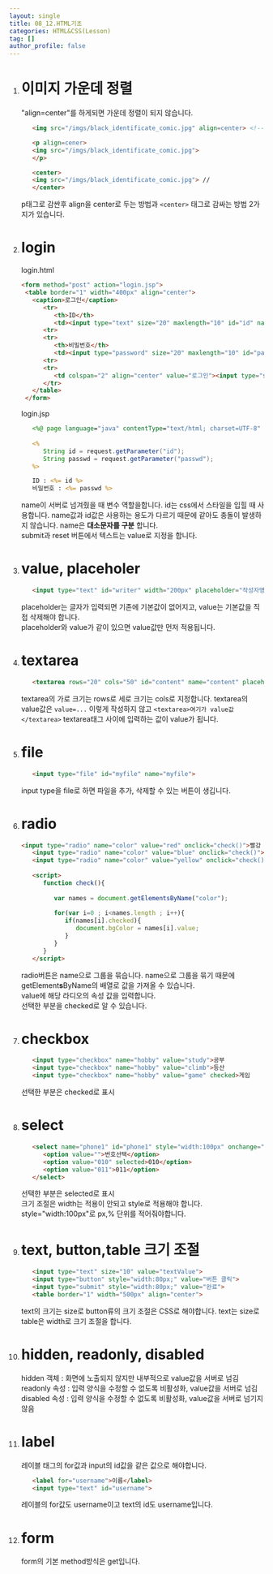 ```yaml
---
layout: single
title: 08_12.HTML기초
categories: HTML&CSS(Lesson)
tag: []
author_profile: false
---
```


1. # 이미지 가운데 정렬
   "align=center"를 하게되면 가운데 정렬이 되지 않습니다.   
   ```html
      <img src="/imgs/black_identificate_comic.jpg" align=center> <!-- 가운데 정렬 안됨 -->

      <p align=cener>
      <img src="/imgs/black_identificate_comic.jpg"> 
      </p>

      <center>
      <img src="/imgs/black_identificate_comic.jpg"> //
      </center>
   ```   
   p태그로 감싼후 align을 center로 두는 방법과 `<center>` 태그로 감싸는 방법 2가지가 있습니다.   

1. # login
   login.html   
   ```html
   <form method="post" action="login.jsp">	
	<table border="1" width="400px" align="center">
      <caption>로그인</caption>
         <tr>
            <th>ID</th>
            <td><input type="text" size="20" maxlength="10" id="id" name="id" autofocus></td>
         <tr>
         <tr>
            <th>비밀번호</th>
            <td><input type="password" size="20" maxlength="10" id="passwd" name="passwd" autofocus></td>
         <tr>
         <tr>
            <td colspan="2" align="center" value="로그인"><input type="submit" value="취소">&nbsp;&nbsp;<input type="reset"></td>
         </tr>
      </table>	
	</form>
   ```   

   login.jsp   
   ```jsp
      <%@ page language="java" contentType="text/html; charset=UTF-8" pageEncoding="UTF-8"%>
    
      <%
         String id = request.getParameter("id");
         String passwd = request.getParameter("passwd");
      %>

      ID : <%= id %>
      비밀번호 : <%= passwd %>
   ```
   name이 서버로 넘겨줬을 때 변수 역할을합니다. id는 css에서 스타일을 입힐 때 사용합니다. name값과 id값은 사용하는 용도가 다르기 때문에 같아도 충돌이 발생하지 않습니다. name은 __대소문자를 구분__ 합니다.    
   submit과 reset 버튼에서 텍스트는 value로 지정을 합니다.   

1. # value, placeholer
   ```html
      <input type="text" id="writer" width="200px" placeholder="작성자명 입력" value="홍길동">
   ```   
   placeholder는 글자가 입력되면 기존에 기본값이 없어지고, value는 기본값을 직접 삭제해야 합니다.   
   placeholder와 value가 같이 있으면 value값만 먼저 적용됩니다.   

1. # textarea
   ```html
      <textarea rows="20" cols="50" id="content" name="content" placeholder="200자 이내로 입력">초기값</textarea>
   ```   
   textarea의 가로 크기는 rows로 세로 크기는 cols로 지정합니다. textarea의 value값은 `value=...` 이렇게 작성하지 않고 `<textarea>여기가 value값</textarea>` textarea태그 사이에 입력하는 값이 value가 됩니다.   

1. # file   
   ```html
      <input type="file" id="myfile" name="myfile">
   ```   
   input type을 file로 하면 파일을 추가, 삭제할 수 있는 버튼이 생깁니다.   

1. # radio 
   ```html
   <input type="radio" name="color" value="red" onclick="check()">빨강
      <input type="radio" name="color" value="blue" onclick="check()">파랑
      <input type="radio" name="color" value="yellow" onclick="check()">노랑
      
      <script>
         function check(){
         
            var names = document.getElementsByName("color");
            
            for(var i=0 ; i<names.length ; i++){
               if(names[i].checked){
                  document.bgColor = names[i].value;
               }
            }
         }
      </script>
   ```   
   radio버튼은 name으로 그룹을 묶습니다. name으로 그룹을 묶기 때문에 getElement<span style="font-weight:bold">s</span>ByName의 배열로 값을 가져올 수 있습니다.    
   value에 해당 라디오의 속성 값을 입력합니다.   
   선택한 부분을 checked로 알 수 있습니다.   

1. # checkbox
   ```html
      <input type="checkbox" name="hobby" value="study">공부
      <input type="checkbox" name="hobby" value="climb">등산
      <input type="checkbox" name="hobby" value="game" checked>게임
   ```   
   선택한 부분은 checked로 표시   

1. # select
   ```html
      <select name="phone1" id="phone1" style="width:100px" onchange="phoneChange()">
         <option value="">번호선택</option>
         <option value="010" selected>010</option>
         <option value="011">011</option>
      </select>
   ```   
   선택한 부분은 selected로 표시   
   크기 조절은 width는 적용이 안되고 style로 적용해야 합니다. style="width:100px"로 px,% 단위를 적어줘야합니다.


1. # text, button,table 크기 조절
   ```html
      <input type="text" size="10" value="textValue">
      <input type="button" style="width:80px;" value="버튼 클릭">
      <input type="submit" style="width:80px;" value="완료">
      <table border="1" width="500px" align="center">
   ```   
   text의 크기는 size로 button류의 크기 조절은 CSS로 해야합니다. text는 size로 table은 width로 크기 조절을 합니다.      

1. # hidden, readonly, disabled
   hidden 객체 : 화면에 노출되지 않지만 내부적으로 value값을 서버로 넘김   
   readonly 속성 : 입력 양식을 수정할 수 없도록 비활성화, value값을 서버로 넘김   
   disabled 속성 : 입력 양식을 수정할 수 없도록 비활성화, value값을 서버로 넘기지 않음   

1. # label
   레이블 태그의 for값과 input의 id값을 같은 값으로 해야합니다.   
   ```html
      <label for="username">이름</label>
      <input type="text" id="username">
   ```   
   레이블의 for값도 username이고 text의 id도 username입니다.   

1. # form
   form의 기본 method방식은 get입니다.